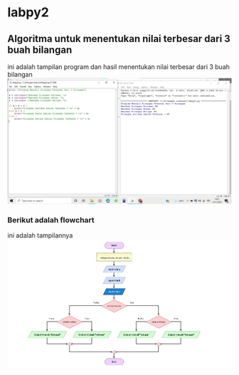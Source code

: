 # labpy2
## Algoritma untuk menentukan nilai terbesar dari 3 buah bilangan 
ini adalah tampilan program dan hasil menentukan nilai terbesar dari 3 buah bilangan 
![gambar1](ss/ss1.jpg)
### Berikut adalah flowchart 
ini adalah tampilannya 
![gambar2](ss/ss.2.jpg)